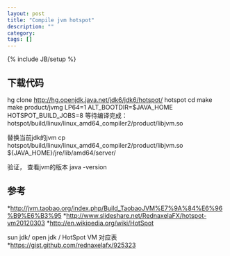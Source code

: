 ```yaml
---
layout: post
title: "Compile jvm hotspot"
description: ""
category: 
tags: []
---
```

{% include JB/setup %}

## 下载代码
 hg clone http://hg.openjdk.java.net/jdk6/jdk6/hotspot/ hotspot
 cd make
 make product/jvmg LP64=1 ALT_BOOTDIR=$JAVA_HOME HOTSPOT_BUILD_JOBS=8
等待编译完成：
 hotspot/build/linux/linux_amd64_compiler2/product/libjvm.so

替换当前jdk的jvm
 cp hotspot/build/linux/linux_amd64_compiler2/product/libjvm.so ${JAVA_HOME}/jre/lib/amd64/server/ 

验证， 查看jvm的版本
 java -version

## 参考
*http://jvm.taobao.org/index.php/Build_TaobaoJVM%E7%9A%84%E6%96%B9%E6%B3%95
*http://www.slideshare.net/RednaxelaFX/hotspot-vm20120303
*http://en.wikipedia.org/wiki/HotSpot

sun jdk/ open jdk / HotSpot VM 对应表
*https://gist.github.com/rednaxelafx/925323

